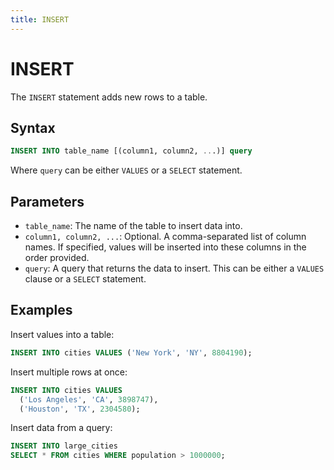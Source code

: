 ```yaml
---
title: INSERT
---
```


# INSERT

The `INSERT` statement adds new rows to a table.

## Syntax

```sql
INSERT INTO table_name [(column1, column2, ...)] query
```

Where `query` can be either `VALUES` or a `SELECT` statement.

## Parameters

- `table_name`: The name of the table to insert data into.
- `column1, column2, ...`: Optional. A comma-separated list of column names. If
  specified, values will be inserted into these columns in the order provided.
- `query`: A query that returns the data to insert. This can be either a
  `VALUES` clause or a `SELECT` statement.

## Examples

Insert values into a table:

```sql
INSERT INTO cities VALUES ('New York', 'NY', 8804190);
```

Insert multiple rows at once:

```sql
INSERT INTO cities VALUES
  ('Los Angeles', 'CA', 3898747),
  ('Houston', 'TX', 2304580);
```

Insert data from a query:

```sql
INSERT INTO large_cities
SELECT * FROM cities WHERE population > 1000000;
```
